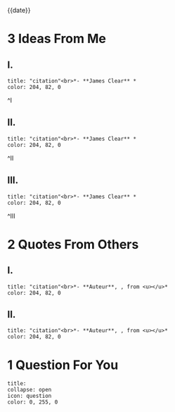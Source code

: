 {{date}}
# 3 Ideas From Me
## I.
```ad-quote
title: "citation"<br>*- **James Clear** *
color: 204, 82, 0
```

^I

## II.
```ad-quote
title: "citation"<br>*- **James Clear** *
color: 204, 82, 0
```

^II

## III.
```ad-quote
title: "citation"<br>*- **James Clear** *
color: 204, 82, 0
```

^III

# 2 Quotes From Others
## I.
```ad-quote
title: "citation"<br>*- **Auteur**, , from <u></u>*
color: 204, 82, 0
```
## II.
```ad-quote
title: "citation"<br>*- **Auteur**, , from <u></u>*
color: 204, 82, 0
```
# 1 Question For You
```ad-help
title: 
collapse: open
icon: question
color: 0, 255, 0
```